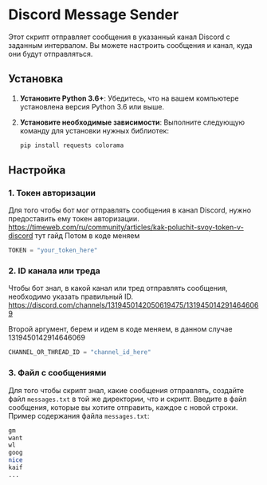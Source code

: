 # Discord Message Sender

Этот скрипт отправляет сообщения в указанный канал Discord с заданным интервалом. Вы можете настроить сообщения и канал, куда они будут отправляться.

## Установка

1. **Установите Python 3.6+**:
   Убедитесь, что на вашем компьютере установлена версия Python 3.6 или выше.

2. **Установите необходимые зависимости**:
   Выполните следующую команду для установки нужных библиотек:

   ```bash
   pip install requests colorama
## Настройка

### 1. Токен авторизации

Для того чтобы бот мог отправлять сообщения в канал Discord, нужно предоставить ему токен авторизации.
https://timeweb.com/ru/community/articles/kak-poluchit-svoy-token-v-discord тут гайд
Потом в коде меняем
```python
TOKEN = "your_token_here"
```
### 2. ID канала или треда

Чтобы бот знал, в какой канал или тред отправлять сообщения, необходимо указать правильный ID.
https://discord.com/channels/1319450142050619475/1319450142914646069

Второй аргумент, берем и идем в коде меняем, в данном случае 1319450142914646069
```python
CHANNEL_OR_THREAD_ID = "channel_id_here"
```
### 3. Файл с сообщениями

Для того чтобы скрипт знал, какие сообщения отправлять, создайте файл `messages.txt` в той же директории, что и скрипт.
Введите в файл сообщения, которые вы хотите отправить, каждое с новой строки. Пример содержания файла `messages.txt`:
```bash
gm 
want
wl
goog
nice
kaif
...
```


